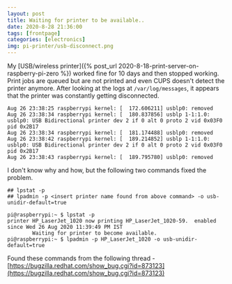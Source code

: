 ```yaml
---
layout: post
title: Waiting for printer to be available..
date: 2020-8-28 21:36:00
tags: [frontpage]
categories: [electronics]
img: pi-printer/usb-disconnect.png
---
```


My [USB/wireless printer]({% post_url 2020-8-18-print-server-on-raspberry-pi-zero %}) worked fine for 10 days and then stopped working. 
Print jobs are queued but are not printed and even CUPS doesn't detect the printer anymore. After looking at the logs at `/var/log/messages`,
it appears that the printer was constantly getting disconnected.

```
Aug 26 23:38:25 raspberrypi kernel: [  172.606211] usblp0: removed
Aug 26 23:38:34 raspberrypi kernel: [  180.837856] usblp 1-1:1.0: usblp0: USB Bidirectional printer dev 2 if 0 alt 0 proto 2 vid 0x03F0 pid 0x2B17
Aug 26 23:38:34 raspberrypi kernel: [  181.174488] usblp0: removed
Aug 26 23:38:42 raspberrypi kernel: [  189.214852] usblp 1-1:1.0: usblp0: USB Bidirectional printer dev 2 if 0 alt 0 proto 2 vid 0x03F0 pid 0x2B17
Aug 26 23:38:43 raspberrypi kernel: [  189.795780] usblp0: removed
```

I don't know why and how, but the following two commands fixed the problem.

```
## lpstat -p
## lpadmin -p <insert printer name found from above command> -o usb-unidir-default=true 

pi@raspberrypi:~ $ lpstat -p
printer HP_LaserJet_1020 now printing HP_LaserJet_1020-59.  enabled since Wed 26 Aug 2020 11:39:49 PM IST
        Waiting for printer to become available.
pi@raspberrypi:~ $ lpadmin -p HP_LaserJet_1020 -o usb-unidir-default=true
```

Found these commands from the following thread - [https://bugzilla.redhat.com/show_bug.cgi?id=873123](https://bugzilla.redhat.com/show_bug.cgi?id=873123)